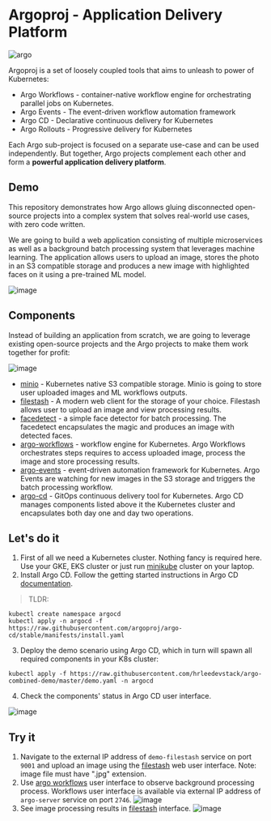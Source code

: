 # Argoproj - Application Delivery Platform

![argo](https://raw.githubusercontent.com/argoproj/argoproj/master/docs/assets/argo.png)


Argoproj is a set of loosely coupled tools that aims to unleash to power of Kubernetes:

* Argo Workflows - container-native workflow engine for orchestrating parallel jobs on Kubernetes.
* Argo Events - The event-driven workflow automation framework
* Argo CD - Declarative continuous delivery for Kubernetes
* Argo Rollouts - Progressive delivery for Kubernetes

Each Argo sub-project is focused on a separate use-case and can be used independently. But together, Argo projects
complement each other and form a **powerful application delivery platform**.

## Demo

This repository demonstrates how Argo allows gluing disconnected open-source projects into a complex system that
solves real-world use cases, with zero code written.

We are going to build a web application consisting of multiple microservices as well as a background batch processing
system that leverages machine learning. The application allows users to upload an image, stores the photo in an
S3 compatible storage and produces a new image with highlighted faces on it using a pre-trained ML model.

![image](https://user-images.githubusercontent.com/426437/96329261-e9e35900-0fff-11eb-9da1-ee1bb29b761f.png)

## Components

Instead of building an application from scratch, we are going to leverage existing open-source projects and
the Argo projects to make them work together for profit:

![image](https://user-images.githubusercontent.com/426437/96401561-8f293900-1188-11eb-9b3d-a8ff3b714a2d.png)

* [minio](https://github.com/minio/minio) - Kubernetes native S3 compatible storage. Minio is going to store
user uploaded images and ML workflows outputs.
* [filestash](https://www.filestash.app/) - A modern web client for the storage of your choice. Filestash
allows user to upload an image and view processing results.
* [facedetect](https://www.thregr.org/~wavexx/software/facedetect/) - a simple face detector for batch processing.
The facedetect encapsulates the magic and produces an image with detected faces.
* [argo-workflows](https://github.com/argoproj/argo) - workflow engine for Kubernetes. Argo Workflows orchestrates
steps requires to access uploaded image, process the image and store processing results.
* [argo-events](https://github.com/argoproj/argo-events) - event-driven automation framework for Kubernetes.
Argo Events are watching for new images in the S3 storage and triggers the batch processing workflow.
* [argo-cd](https://github.com/argoproj/argo-cd) - GitOps continuous delivery tool for Kubernetes. Argo CD
manages components listed above it the Kubernetes cluster and encapsulates both day one and day two operations.


## Let's do it

1. First of all we need a Kubernetes cluster. Nothing fancy is required here. Use your GKE, EKS cluster or just run
[minikube](https://github.com/kubernetes/minikube) cluster on your laptop.
2. Install Argo CD. Follow the getting started instructions in Argo CD [documentation](https://argoproj.github.io/argo-cd/getting_started/).
> TLDR:
```
kubectl create namespace argocd
kubectl apply -n argocd -f https://raw.githubusercontent.com/argoproj/argo-cd/stable/manifests/install.yaml
```
3. Deploy the demo scenario using Argo CD, which in turn will spawn all required components in your K8s cluster:

```
kubectl apply -f https://raw.githubusercontent.com/hrleedevstack/argo-combined-demo/master/demo.yaml -n argocd
```
4. Check the components' status in Argo CD user interface.

![image](https://user-images.githubusercontent.com/426437/96329250-d46e2f00-0fff-11eb-812d-67d3cf01a801.png)


## Try it

1. Navigate to the external IP address of `demo-filestash` service on port `9001` and upload an image using the
[filestash](https://www.filestash.app/) web user interface. Note: image file must have ".jpg" extension.
2. Use [argo workflows](https://github.com/argoproj/argo) user interface to observe background processing process.
Workflows user interface is available via external IP address of `argo-server` service on port `2746`.
![image](https://user-images.githubusercontent.com/426437/96329233-bdc7d800-0fff-11eb-88ad-d3bb0f395b8d.png)
3. See image processing results in [filestash](https://www.filestash.app/) interface.
![image](https://user-images.githubusercontent.com/426437/96329959-7abd3300-1006-11eb-9c87-8e726d6d710a.png)

